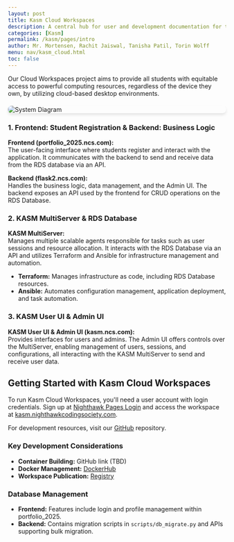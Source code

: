 ```yaml
---
layout: post
title: Kasm Cloud Workspaces
description: A central hub for user and development documentation for the Kasm Cloud Workspaces Project
categories: [Kasm]
permalink: /kasm/pages/intro
author: Mr. Mortensen, Rachit Jaiswal, Tanisha Patil, Torin Wolff
menu: nav/kasm_cloud.html
toc: false
---
```


Our Cloud Workspaces project aims to provide all students with equitable access to powerful computing resources, regardless of the device they own, by utilizing cloud-based desktop environments.


<style>
    .system-diagram {
        display: block;
        max-width: 100%;
        margin: 20px auto;
        border-radius: 8px;
        transition: transform 0.3s ease;
        cursor: pointer;
        box-shadow: 0 4px 6px rgba(0, 0, 0, 0.1);
    }

    .system-diagram:hover {
        transform: scale(1.05);
    }

    .diagram-overlay {
        position: fixed;
        top: 0;
        left: 0;
        width: 100%;
        height: 100%;
        background: rgba(0, 0, 0, 0.8);
        display: flex;
        justify-content: center;
        align-items: center;
        visibility: hidden;
        opacity: 0;
        transition: visibility 0.3s, opacity 0.3s ease;
    }

    .diagram-overlay img {
        max-width: 90%;
        max-height: 90%;
        border-radius: 8px;
        box-shadow: 0 4px 6px rgba(0, 0, 0, 0.3);
    }

    .diagram-overlay.visible {
        visibility: visible;
        opacity: 1;
    }
</style>

<img src="https://github.com/user-attachments/assets/fbaaf499-b7c9-48d8-9005-df2b96e3a456" alt="System Diagram" class="system-diagram" onclick="toggleDiagram()">

<div class="diagram-overlay" id="diagram-overlay" onclick="toggleDiagram()">
    <img src="https://github.com/user-attachments/assets/fbaaf499-b7c9-48d8-9005-df2b96e3a456" alt="Enlarged System Diagram">
</div>

<script>
    function toggleDiagram() {
        const overlay = document.getElementById('diagram-overlay');
        overlay.classList.toggle('visible');
    }
</script>

### 1. Frontend: Student Registration & Backend: Business Logic

**Frontend (portfolio_2025.ncs.com):**  
The user-facing interface where students register and interact with the application. It communicates with the backend to send and receive data from the RDS database via an API.

**Backend (flask2.ncs.com):**  
Handles the business logic, data management, and the Admin UI. The backend exposes an API used by the frontend for CRUD operations on the RDS Database.

### 2. KASM MultiServer & RDS Database

**KASM MultiServer:**  
Manages multiple scalable agents responsible for tasks such as user sessions and resource allocation. It interacts with the RDS Database via an API and utilizes Terraform and Ansible for infrastructure management and automation.

- **Terraform:** Manages infrastructure as code, including RDS Database resources.
- **Ansible:** Automates configuration management, application deployment, and task automation.

### 3. KASM User UI & Admin UI

**KASM User UI & Admin UI (kasm.ncs.com):**  
Provides interfaces for users and admins. The Admin UI offers controls over the MultiServer, enabling management of users, sessions, and configurations, all interacting with the KASM MultiServer to send and receive user data.

## Getting Started with Kasm Cloud Workspaces

To run Kasm Cloud Workspaces, you'll need a user account with login credentials. Sign up at [Nighthawk Pages Login](/portfolio_2025/login) and access the workspace at [kasm.nighthawkcodingsociety.com](https://kasm.nighthawkcodingsociety.com/#/login).

For development resources, visit our [GitHub](https://github.com/nighthawkcoders/kasm-multi-server) repository.

### Key Development Considerations

- **Container Building:** GitHub link (TBD)
- **Docker Management:** [DockerHub](https://hub.docker.com/r/nighthawkcoders/pusd-student-ubuntu/tags)
- **Workspace Publication:** [Registry](https://nighthawkcoders.github.io/kasm_registry/1.0/)

### Database Management

- **Frontend:** Features include login and profile management within portfolio_2025.
- **Backend:** Contains migration scripts in `scripts/db_migrate.py` and APIs supporting bulk migration.

